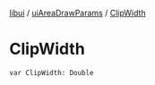[libui](../index.md) / [uiAreaDrawParams](index.md) / [ClipWidth](./-clip-width.md)

# ClipWidth

`var ClipWidth: Double`